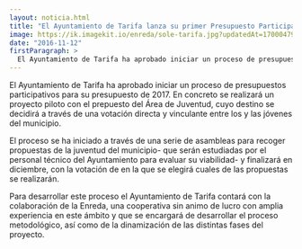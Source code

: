 ```yaml
---
layout: noticia.html
title: "El Ayuntamiento de Tarifa lanza su primer Presupuesto Participativo Joven de la mano de Enreda"
image: https://ik.imagekit.io/enreda/sole-tarifa.jpg?updatedAt=1700047966000
date: "2016-11-12"
firstParagraph: >
  El Ayuntamiento de Tarifa ha aprobado iniciar un proceso de presupuestos participativos para su presupuesto de 2017. En concreto se realizará un proyecto piloto con el prepuesto del Área de Juventud, cuyo destino se decidirá a través de una votación directa y vinculante entre los y las jóvenes del municipio. 
---
```


El Ayuntamiento de Tarifa ha aprobado iniciar un proceso de presupuestos participativos para su presupuesto de 2017. En concreto se realizará un proyecto piloto con el prepuesto del Área de Juventud, cuyo destino se decidirá a través de una votación directa y vinculante entre los y las jóvenes del municipio. 

El proceso se ha iniciado a través de una serie de asambleas para recoger propuestas de la juventud del municipio- que serán estudiadas por el personal técnico del Ayuntamiento para evaluar su viabilidad- y finalizará en diciembre, con la votación de en la que se elegirá cuales de las propuestas se realizarán. 

Para desarrollar este proceso el Ayuntamiento de Tarifa contará con la colaboración de la Enreda, una cooperativa sin animo de lucro con amplia experiencia en este ámbito y que se encargará de desarrollar el proceso metodológico, así como de la dinamización de las distintas fases del proyecto.